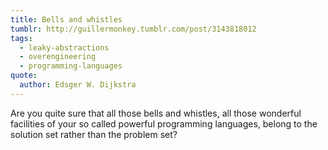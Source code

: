 ```yaml
---
title: Bells and whistles
tumblr: http://guillermonkey.tumblr.com/post/3143818012
tags:
  - leaky-abstractions
  - overengineering
  - programming-languages
quote:
  author: Edsger W. Dijkstra
---
```


Are you quite sure that all those bells and whistles, all those wonderful facilities of your so called powerful programming languages, belong to the solution set rather than the problem set?
